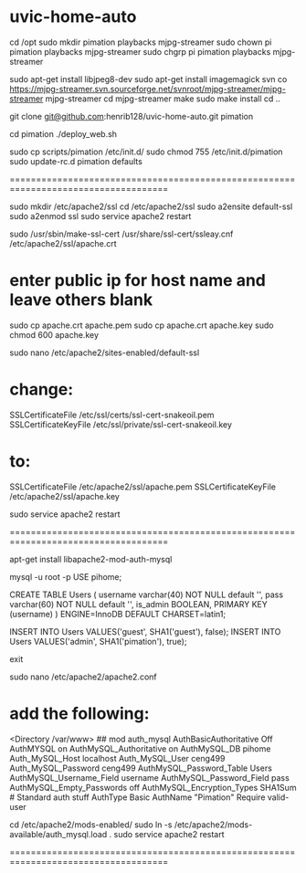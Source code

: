 uvic-home-auto
====================================================================================

cd /opt
sudo mkdir pimation playbacks mjpg-streamer
sudo chown pi pimation playbacks mjpg-streamer
sudo chgrp pi pimation playbacks mjpg-streamer

sudo apt-get install libjpeg8-dev
sudo apt-get install imagemagick
svn co https://mjpg-streamer.svn.sourceforge.net/svnroot/mjpg-streamer/mjpg-streamer mjpg-streamer
cd mjpg-streamer
make
sudo make install
cd ..

git clone git@github.com:henrib128/uvic-home-auto.git pimation

cd pimation
./deploy_web.sh

sudo cp scripts/pimation /etc/init.d/
sudo chmod 755 /etc/init.d/pimation
sudo update-rc.d pimation defaults

====================================================================================

sudo mkdir /etc/apache2/ssl
cd /etc/apache2/ssl
sudo a2ensite default-ssl
sudo a2enmod ssl
sudo service apache2 restart

sudo /usr/sbin/make-ssl-cert /usr/share/ssl-cert/ssleay.cnf /etc/apache2/ssl/apache.crt
# enter public ip for host name and leave others blank

sudo cp apache.crt apache.pem
sudo cp apache.crt apache.key
sudo chmod 600 apache.key

sudo nano /etc/apache2/sites-enabled/default-ssl
# change:
SSLCertificateFile /etc/ssl/certs/ssl-cert-snakeoil.pem
SSLCertificateKeyFile /etc/ssl/private/ssl-cert-snakeoil.key
# to:
SSLCertificateFile /etc/apache2/ssl/apache.pem
SSLCertificateKeyFile /etc/apache2/ssl/apache.key

sudo service apache2 restart

====================================================================================

apt-get install libapache2-mod-auth-mysql

mysql -u root -p
USE pihome;

CREATE TABLE Users (
	username varchar(40) NOT NULL default '',
	pass varchar(60) NOT NULL default '',
	is_admin BOOLEAN,
	PRIMARY KEY (username)
) ENGINE=InnoDB DEFAULT CHARSET=latin1;

INSERT INTO Users VALUES('guest', SHA1('guest'), false);
INSERT INTO Users VALUES('admin', SHA1('pimation'), true);

exit

sudo nano /etc/apache2/apache2.conf
# add the following:
<Directory /var/www>
	## mod auth_mysql
	AuthBasicAuthoritative Off
	AuthMYSQL on
	AuthMySQL_Authoritative on
	AuthMySQL_DB pihome
	Auth_MySQL_Host localhost
	Auth_MySQL_User ceng499
	Auth_MySQL_Password ceng499
	AuthMySQL_Password_Table Users
	AuthMySQL_Username_Field username
	AuthMySQL_Password_Field pass
	AuthMySQL_Empty_Passwords off
	AuthMySQL_Encryption_Types SHA1Sum
	# Standard auth stuff
	AuthType Basic
	AuthName "Pimation"
	Require valid-user
</Directory>

cd /etc/apache2/mods-enabled/
sudo ln -s /etc/apache2/mods-available/auth_mysql.load .
sudo service apache2 restart

====================================================================================




